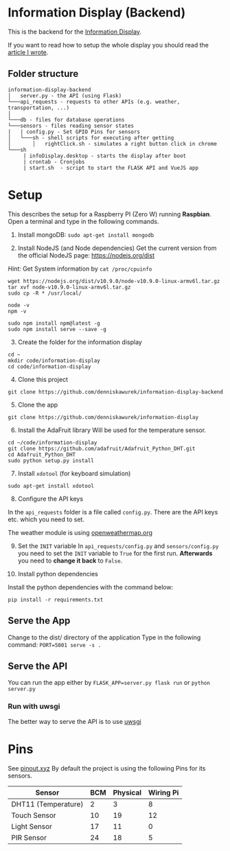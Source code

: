 # Information Display (Backend)

This is the backend for the [Information Display](https://github.com/denniskawurek/information-display-backend).

If you want to read how to setup the whole display you should read the [article I wrote](https://dkwr.de/articles/a/information-display-raspberry-pi-zero).

## Folder structure

```
information-display-backend
│   server.py - the API (using Flask)
└───api_requests - requests to other APIs (e.g. weather, transportation, ...)
│
└───db - files for database operations
└───sensors - files reading sensor states
|   | config.py - Set GPIO Pins for sensors
│   └───sh - shell scripts for executing after getting 
│       │   rightClick.sh - simulates a right button click in chrome
└───sh
     | infoDisplay.desktop - starts the display after boot
     | crontab - Cronjobs
     | start.sh  - script to start the FLASK API and VueJS app
```

# Setup

This describes the setup for a Raspberry PI (Zero W) running **Raspbian**. Open a terminal and type in the following commands.

1. Install mongoDB:
 `sudo apt-get install mongodb`

2. Install NodeJS (and Node dependencies)
Get the current version from the official NodeJS page: https://nodejs.org/dist

*Hint:* Get System information by `cat /proc/cpuinfo`

```
wget https://nodejs.org/dist/v10.9.0/node-v10.9.0-linux-armv6l.tar.gz
tar xvf node-v10.9.0-linux-armv6l.tar.gz
sudo cp -R * /usr/local/

node -v
npm -v

sudo npm install npm@latest -g
sudo npm install serve --save -g
```

3. Create the folder for the information display

```
cd ~
mkdir code/information-display
cd code/information-display
```
4. Clone this project
```
git clone https://github.com/denniskawurek/information-display-backend
```
5. Clone the app
```
git clone https://github.com/denniskawurek/information-display
```
6. Install the AdaFruit library
Will be used for the temperature sensor.

```
cd ~/code/information-display
git clone https://github.com/adafruit/Adafruit_Python_DHT.git
cd Adafruit_Python_DHT
sudo python setup.py install
```

7. Install `xdotool` (for keyboard simulation)

`sudo apt-get install xdotool`

8. Configure the API keys

In the `api_requests` folder is a file called `config.py`.
There are the API keys etc. which you need to set.

The weather module is using [openweathermap.org](https://openweathermap.org/)

9. Set the `INIT` variable
In `api_requests/config.py` and `sensors/config.py` you need to set the `INIT` variable to `True` for the first run.
**Afterwards** you need to **change it back** to `False`.

10. Install python dependencies

Install the python dependencies with the command below:

```
pip install -r requirements.txt
```

## Serve the App

Change to the dist/ directory of the application
Type in the following command:
`PORT=5001 serve -s .`

## Serve the API

You can run the app either by
`FLASK_APP=server.py flask run` or `python server.py`

### Run with uwsgi

The better way to serve the API is to use [uwsgi](https://github.com/denniskawurek/information-display-backend/wiki/Run-with-uwsgi)


# Pins
See [pinout.xyz](https://de.pinout.xyz/#)
By default the project is using the following Pins for its sensors.

| Sensor               | BCM | Physical | Wiring Pi |
|----------------------|-----|----------|-----------|
| DHT11 (Temperature)  | 2   | 3        | 8         |
| Touch Sensor         | 10  | 19       | 12        |
| Light Sensor         | 17  | 11       | 0         |
| PIR Sensor           | 24  | 18       | 5         |
